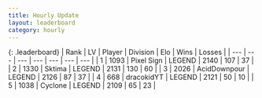 ```yaml
---
title: Hourly Update
layout: leaderboard
category: hourly
---
```


{: .leaderboard}
| Rank | LV | Player | Division | Elo | Wins | Losses |
| --- | --- | --- | --- | --- | --- | --- |
| <span data-change="4">1</span> | 1093 | <span title="ID: 568882">Pixel Sign</span> | LEGEND | <span data-change="36">2140</span> | <span data-change="6">107</span> | <span data-change="0">37</span> |
| <span data-change="-1">2</span> | 1330 | <span title="ID: 353063">Sktima</span> | LEGEND | <span data-change="0">2131</span> | <span data-change="0">130</span> | <span data-change="0">60</span> |
| <span data-change="-1">3</span> | 2026 | <span title="ID: 304661">AcidDownpour</span> | LEGEND | <span data-change="0">2126</span> | <span data-change="0">87</span> | <span data-change="0">37</span> |
| <span data-change="-1">4</span> | 668 | <span title="ID: 4106">dracokidYT</span> | LEGEND | <span data-change="0">2121</span> | <span data-change="0">50</span> | <span data-change="0">10</span> |
| <span data-change="-1">5</span> | 1038 | <span title="ID: 92077">Cyclone</span> | LEGEND | <span data-change="0">2109</span> | <span data-change="0">65</span> | <span data-change="0">23</span> |